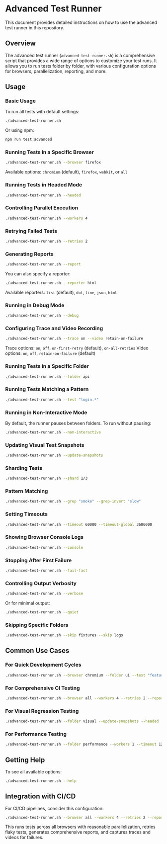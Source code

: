 # Advanced Test Runner

This document provides detailed instructions on how to use the advanced test runner in this repository.

## Overview

The advanced test runner (`advanced-test-runner.sh`) is a comprehensive script that provides a wide range of options to customize your test runs. It allows you to run tests folder by folder, with various configuration options for browsers, parallelization, reporting, and more.

## Usage

### Basic Usage

To run all tests with default settings:

```bash
./advanced-test-runner.sh
```

Or using npm:

```bash
npm run test:advanced
```

### Running Tests in a Specific Browser

```bash
./advanced-test-runner.sh --browser firefox
```

Available options: `chromium` (default), `firefox`, `webkit`, or `all`

### Running Tests in Headed Mode

```bash
./advanced-test-runner.sh --headed
```

### Controlling Parallel Execution

```bash
./advanced-test-runner.sh --workers 4
```

### Retrying Failed Tests

```bash
./advanced-test-runner.sh --retries 2
```

### Generating Reports

```bash
./advanced-test-runner.sh --report
```

You can also specify a reporter:

```bash
./advanced-test-runner.sh --reporter html
```

Available reporters: `list` (default), `dot`, `line`, `json`, `html`

### Running in Debug Mode

```bash
./advanced-test-runner.sh --debug
```

### Configuring Trace and Video Recording

```bash
./advanced-test-runner.sh --trace on --video retain-on-failure
```

Trace options: `on`, `off`, `on-first-retry` (default), `on-all-retries`
Video options: `on`, `off`, `retain-on-failure` (default)

### Running Tests in a Specific Folder

```bash
./advanced-test-runner.sh --folder api
```

### Running Tests Matching a Pattern

```bash
./advanced-test-runner.sh --test "login.*"
```

### Running in Non-Interactive Mode

By default, the runner pauses between folders. To run without pausing:

```bash
./advanced-test-runner.sh --non-interactive
```

### Updating Visual Test Snapshots

```bash
./advanced-test-runner.sh --update-snapshots
```

### Sharding Tests

```bash
./advanced-test-runner.sh --shard 1/3
```

### Pattern Matching

```bash
./advanced-test-runner.sh --grep "smoke" --grep-invert "slow"
```

### Setting Timeouts

```bash
./advanced-test-runner.sh --timeout 60000 --timeout-global 3600000
```

### Showing Browser Console Logs

```bash
./advanced-test-runner.sh --console
```

### Stopping After First Failure

```bash
./advanced-test-runner.sh --fail-fast
```

### Controlling Output Verbosity

```bash
./advanced-test-runner.sh --verbose
```

Or for minimal output:

```bash
./advanced-test-runner.sh --quiet
```

### Skipping Specific Folders

```bash
./advanced-test-runner.sh --skip fixtures --skip logs
```

## Common Use Cases

### For Quick Development Cycles

```bash
./advanced-test-runner.sh --browser chromium --folder ui --test "feature-x" --fail-fast --headed
```

### For Comprehensive CI Testing

```bash
./advanced-test-runner.sh --browser all --workers 4 --retries 2 --report --non-interactive
```

### For Visual Regression Testing

```bash
./advanced-test-runner.sh --folder visual --update-snapshots --headed
```

### For Performance Testing

```bash
./advanced-test-runner.sh --folder performance --workers 1 --timeout 120000 --video on
```

## Getting Help

To see all available options:

```bash
./advanced-test-runner.sh --help
```

## Integration with CI/CD

For CI/CD pipelines, consider this configuration:

```bash
./advanced-test-runner.sh --browser all --workers 4 --retries 2 --report --non-interactive --trace on-first-retry --video retain-on-failure
```

This runs tests across all browsers with reasonable parallelization, retries flaky tests, generates comprehensive reports, and captures traces and videos for failures.